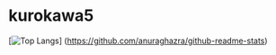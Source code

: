 # kurokawa5

[![Top Langs](https://github-readme-stats.vercel.app/api/top-langs/?username={kurokawa5}&layout=compact)]
(https://github.com/anuraghazra/github-readme-stats)

